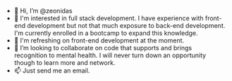 - 👋 Hi, I’m @zeonidas
- 👀 I'm interested in full stack development.  I have experience with front-end development but not that much exposure to back-end development. I'm currently enrolled in a bootcamp to expand this knowledge.
- 🌱 I'm refreshing on front-end development at the moment.
- 💞️ I’m looking to collaborate on code that supports and brings recognition to mental health.  I will never turn down an opportunity though to learn more and network.
- 📫 Just send me an email.

<!---
zeonitus/zeonitus is a ✨ special ✨ repository because its `README.md` (this file) appears on your GitHub profile.
You can click the Preview link to take a look at your changes.
--->
